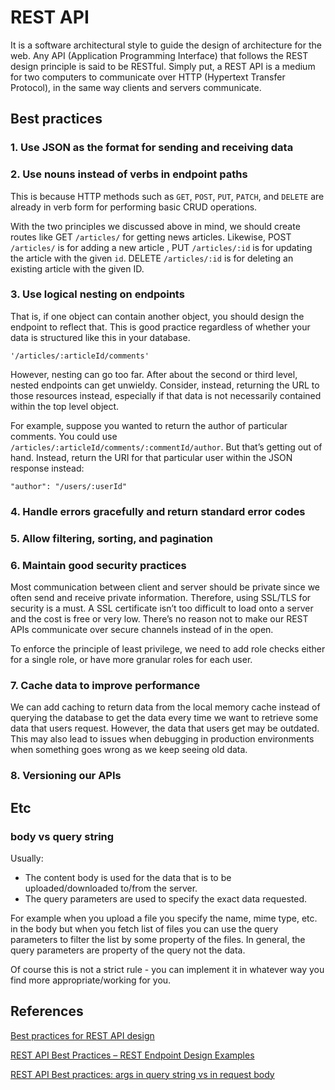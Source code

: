 # REST API

It is a software architectural style to guide the design of architecture for the web. Any API (Application Programming Interface) that follows the REST design principle is said to be RESTful. Simply put, a REST API is a medium for two computers to communicate over HTTP (Hypertext Transfer Protocol), in the same way clients and servers communicate.



## Best practices

### 1. Use JSON as the format for sending and receiving data

### 2. Use nouns instead of verbs in endpoint paths

This is because HTTP methods such as `GET`, `POST`, `PUT`, `PATCH`, and `DELETE` are already in verb form for performing basic CRUD operations.

With the two principles we discussed above in mind, we should create routes like GET `/articles/` for getting news articles. Likewise, POST `/articles/` is for adding a new article , PUT `/articles/:id` is for updating the article with the given `id`. DELETE `/articles/:id` is for deleting an existing article with the given ID.

### 3. Use logical nesting on endpoints

That is, if one object can contain another object, you should design the endpoint to reflect that. This is good practice regardless of whether your data is structured like this in your database.

```
'/articles/:articleId/comments'
```

However, nesting can go too far. After about the second or third level, nested endpoints can get unwieldy. Consider, instead, returning the URL to those resources instead, especially if that data is not necessarily contained within the top level object.

For example, suppose you wanted to return the author of particular comments. You could use `/articles/:articleId/comments/:commentId/author`. But that’s getting out of hand. Instead, return the URI for that particular user within the JSON response instead:

```
"author": "/users/:userId"
```

### 4. Handle errors gracefully and return standard error codes

### 5. Allow filtering, sorting, and pagination

### 6. Maintain good security practices

Most communication between client and server should be private since we often send and receive private information. Therefore, using SSL/TLS for security is a must. A SSL certificate isn’t too difficult to load onto a server and the cost is free or very low. There’s no reason not to make our REST APIs communicate over secure channels instead of in the open.

To enforce the principle of least privilege, we need to add role checks either for a single role, or have more granular roles for each user.

### 7. Cache data to improve performance

We can add caching to return data from the local memory cache instead of querying the database to get the data every time we want to retrieve some data that users request. However, the data that users get may be outdated. This may also lead to issues when debugging in production environments when something goes wrong as we keep seeing old data.

### 8. Versioning our APIs



## Etc

### body vs query string

Usually:

- The content body is used for the data that is to be uploaded/downloaded to/from the server.
- The query parameters are used to specify the exact data requested.

For example when you upload a file you specify the name, mime type, etc. in the body but when you fetch list of files you can use the query parameters to filter the list by some property of the files. In general, the query parameters are property of the query not the data.

Of course this is not a strict rule - you can implement it in whatever way you find more appropriate/working for you.



## References

[Best practices for REST API design](https://stackoverflow.blog/2020/03/02/best-practices-for-rest-api-design/)

[REST API Best Practices – REST Endpoint Design Examples](https://www.freecodecamp.org/news/rest-api-best-practices-rest-endpoint-design-examples/)

[REST API Best practices: args in query string vs in request body](https://stackoverflow.com/questions/25385559/rest-api-best-practices-args-in-query-string-vs-in-request-body)

